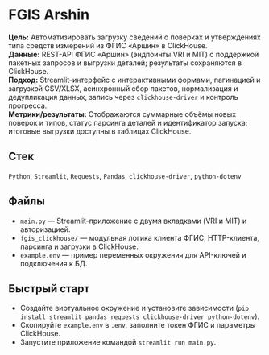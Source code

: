 # FGIS Arshin

**Цель:** Автоматизировать загрузку сведений о поверках и утверждениях типа средств измерений из ФГИС «Аршин» в ClickHouse.  
**Данные:** REST-API ФГИС «Аршин» (эндпоинты VRI и MIT) с поддержкой пакетных запросов и выгрузки деталей; результаты сохраняются в ClickHouse.  
**Подход:** Streamlit-интерфейс с интерактивными формами, пагинацией и загрузкой CSV/XLSX, асинхронный сбор пакетов, нормализация и дедупликация данных, запись через `clickhouse-driver` и контроль прогресса.  
**Метрики/результаты:** Отображаются суммарные объёмы новых поверок и типов, статус парсинга деталей и идентификатор запуска; итоговые выгрузки доступны в таблицах ClickHouse.

## Стек
`Python`, `Streamlit`, `Requests`, `Pandas`, `clickhouse-driver`, `python-dotenv`

## Файлы
- `main.py` — Streamlit-приложение с двумя вкладками (VRI и MIT) и авторизацией.
- `fgis_clickhouse/` — модульная логика клиента ФГИС, HTTP-клиента, парсинга и загрузки в ClickHouse.
- `example.env` — пример переменных окружения для API-ключей и подключения к БД.

## Быстрый старт
- Создайте виртуальное окружение и установите зависимости (`pip install streamlit pandas requests clickhouse-driver python-dotenv`).
- Скопируйте `example.env` в `.env`, заполните токен ФГИС и параметры ClickHouse.
- Запустите приложение командой `streamlit run main.py`.
